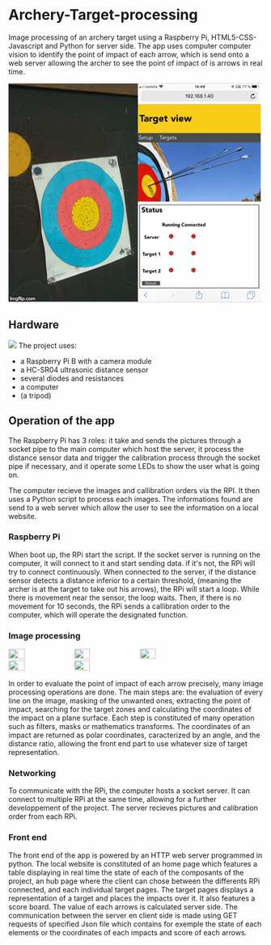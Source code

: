 # Archery-Target-processing
Image processing of an archery target using a Raspberry Pi, HTML5-CSS-Javascript and Python for server side.
The app uses computer computer vision to identify the point of impact of each arrow, which is send onto a web server allowing the archer to see the point of impact of is arrows in real time.

![](388c0t.gif)

## Hardware
![](box.gif)
The project uses:
- a Raspberry Pi B with a camera module
- a HC-SR04 ultrasonic distance sensor
- several diodes and resistances
- a computer
- (a tripod)

## Operation of the app
The Raspberry Pi has 3 roles: it take and sends the pictures through a socket pipe to the main computer which host the server, it process the distance sensor data and trigger the calibration process through the socket pipe if necessary, and it operate some LEDs to show the user what is going on.

The computer recieve the images and callibration orders via the RPI. It then uses a Python script to process each images. The informations found are send to a web server which allow the user to see the information on a local website. 

### Raspberry Pi
When boot up, the RPi start the script. If the socket server is running on the computer, it will connect to it and start sending data. if it's not, the RPi will try to connect continuously.
When connected to the server, if the distance sensor detects a distance inferior to a certain threshold, (meaning the archer is at the target to take out his arrows), the RPi will start a loop. While there is movement near the sensor, the loop waits. Then, if there is no movement for 10 seconds, the RPi sends a callibration order to the computer, which will operate the designated function.

### Image processing
<img width="25%" height="25%" src="https://user-images.githubusercontent.com/51379148/63224098-adc82480-c1bf-11e9-8aa8-a45428a7a54a.png"> <img width="25%" height="25%" src="https://user-images.githubusercontent.com/51379148/63224113-d3552e00-c1bf-11e9-9cb9-104b97d9b9e6.png"> <img width="25%" height="25%" src="https://user-images.githubusercontent.com/51379148/63224117-e10ab380-c1bf-11e9-89b1-8755956d3991.png"> <img width="25%" height="25%" src="https://user-images.githubusercontent.com/51379148/63224120-f253c000-c1bf-11e9-9fce-06170642780e.png"> <img width="25%" height="25%" src="https://user-images.githubusercontent.com/51379148/63224130-08618080-c1c0-11e9-829b-54ddb7feaa21.png">

In order to evaluate the point of impact of each arrow precisely, many image processing operations are done. The main steps are: the evaluation of every line on the image, masking of the unwanted ones, extracting the point of impact, searching for the target zones and calculating the coordinates of the impact on a plane surface.
Each step is constituted of many operation such as filters, masks or mathematics transforms. The coordinates of an impact are returned as polar coordinates, caracterized by an angle, and the distance ratio, allowing the front end part to use whatever size of target representation.

### Networking
To communicate with the RPi, the computer hosts a socket server. It can connect to multiple RPi at the same time, allowing for a further developpement of the project. The server recieves pictures and calibration order from each RPi.

### Front end 
The front end of the app is powered by an HTTP web server programmed in python. The local website is constituted of an home page which features a table displaying in real time the state of each of the composants of the project, an hub page where the client can chose between the differents RPi connected, and each individual target pages. The target pages displays a representation of a target and places the impacts over it. It also features a score board. The value of each arrows is calculated server side.
The communication between the server en client side is made using GET requests of specified Json file which contains for exemple the state of each elements or the coordinates of each impacts and score of each arrows.

